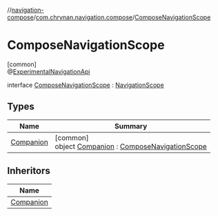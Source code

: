 //[navigation-compose](../../../index.md)/[com.chrynan.navigation.compose](../index.md)/[ComposeNavigationScope](index.md)

# ComposeNavigationScope

[common]\
@[ExperimentalNavigationApi](../../../../navigation-core/navigation-core/com.chrynan.navigation/-experimental-navigation-api/index.md)

interface [ComposeNavigationScope](index.md) : [NavigationScope](../../../../navigation-core/navigation-core/com.chrynan.navigation/-navigation-scope/index.md)

## Types

| Name | Summary |
|---|---|
| [Companion](-companion/index.md) | [common]<br>object [Companion](-companion/index.md) : [ComposeNavigationScope](index.md) |

## Inheritors

| Name |
|---|
| [Companion](-companion/index.md) |
